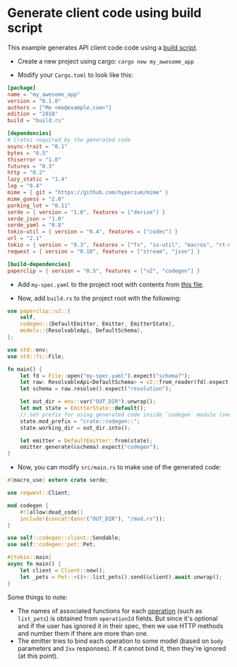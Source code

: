 # Generate client code using build script

This example generates API client code code using a [build script](https://doc.rust-lang.org/cargo/reference/build-scripts.html).

- Create a new project using cargo: `cargo new my_awesome_app`

- Modify your `Cargo.toml` to look like this:

```toml
[package]
name = "my_awesome_app"
version = "0.1.0"
authors = ["Me <me@example.com>"]
edition = "2018"
build = "build.rs"

[dependencies]
# Crates required by the generated code
async-trait = "0.1"
bytes = "0.5"
thiserror = "1.0"
futures = "0.3"
http = "0.2"
lazy_static = "1.4"
log = "0.4"
mime = { git = "https://github.com/hyperium/mime" }
mime_guess = "2.0"
parking_lot = "0.11"
serde = { version = "1.0", features = ["derive"] }
serde_json = "1.0"
serde_yaml = "0.8"
tokio-util = { version = "0.4", features = ["codec"] }
url = "2.1"
tokio = { version = "0.3", features = ["fs", "io-util", "macros", "rt-multi-thread"] }
reqwest = { version = "0.10", features = ["stream", "json"] }

[build-dependencies]
paperclip = { version = "0.5", features = ["v2", "codegen"] }
```

- Add `my-spec.yaml` to the project root with contents from [this file](https://raw.githubusercontent.com/wafflespeanut/paperclip/master/tests/pet-v2.yaml).

- Now, add `build.rs` to the project root with the following:

```rust
use paperclip::v2::{
    self,
    codegen::{DefaultEmitter, Emitter, EmitterState},
    models::{ResolvableApi, DefaultSchema},
};

use std::env;
use std::fs::File;

fn main() {
    let fd = File::open("my-spec.yaml").expect("schema?");
    let raw: ResolvableApi<DefaultSchema> = v2::from_reader(fd).expect("deserializing spec");
    let schema = raw.resolve().expect("resolution");

    let out_dir = env::var("OUT_DIR").unwrap();
    let mut state = EmitterState::default();
    // set prefix for using generated code inside `codegen` module (see main.rs).
    state.mod_prefix = "crate::codegen::";
    state.working_dir = out_dir.into();

    let emitter = DefaultEmitter::from(state);
    emitter.generate(&schema).expect("codegen");
}
```

- Now, you can modify `src/main.rs` to make use of the generated code:

```rust
#[macro_use] extern crate serde;

use reqwest::Client;

mod codegen {
    #![allow(dead_code)]
    include!(concat!(env!("OUT_DIR"), "/mod.rs"));
}

use self::codegen::client::Sendable;
use self::codegen::pet::Pet;

#[tokio::main]
async fn main() {
    let client = Client::new();
    let _pets = Pet::<()>::list_pets().send(&client).await.unwrap();
}
```

Some things to note:

- The names of associated functions for each [operation](https://github.com/OAI/OpenAPI-Specification/blob/master/versions/2.0.md#operationObject) (such as `list_pets`) is obtained from `operationId` fields. But since it's optional and if the user has ignored it in their spec, then we use HTTP methods and number them if there are more than one.
- The emitter tries to bind each operation to some model (based on `body` parameters and `2xx` responses). If it cannot bind it, then they're ignored (at this point).
